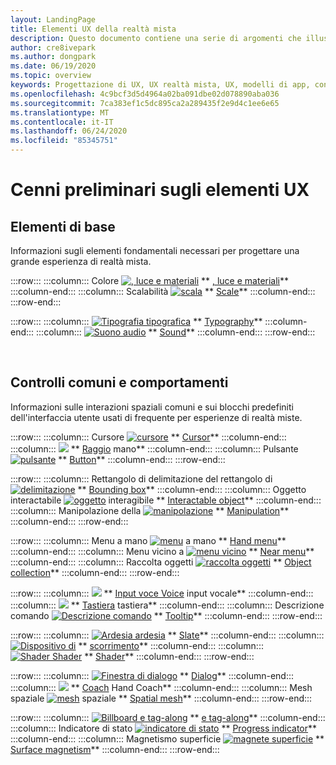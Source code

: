 ```yaml
---
layout: LandingPage
title: Elementi UX della realtà mista
description: Questo documento contiene una serie di argomenti che illustrano come progettare per i dispositivi a realtà mista.
author: cre8ivepark
ms.author: dongpark
ms.date: 06/19/2020
ms.topic: overview
keywords: Progettazione di UX, UX realtà mista, UX, modelli di app, controlli, stile, HoloLens, interazione, interazione spaziale, interfaccia utente spaziale, elementi UX, comportamenti, blocchi predefiniti, tipografia, colori
ms.openlocfilehash: 4c9bcf3d5d4964a02ba091dbe02d078890aba036
ms.sourcegitcommit: 7ca383ef1c5dc895ca2a289435f2e9d4c1ee6e65
ms.translationtype: MT
ms.contentlocale: it-IT
ms.lasthandoff: 06/24/2020
ms.locfileid: "85345751"
---
```

# <a name="ux-elements-overview"></a>Cenni preliminari sugli elementi UX
## <a name="foundational-elements"></a>Elementi di base
Informazioni sugli elementi fondamentali necessari per progettare una grande esperienza di realtà mista.

:::row:::
    :::column:::
       Colore [ ![ , luce e materiali](images/640px-fragments.png)](color,-light-and-materials.md) ** [, luce e materiali](color,-light-and-materials.md)**
    :::column-end:::
    :::column:::
       Scalabilità [ ![ scala](images/volvo-cars-microsoft-hololens-experience01-640px.png)](scale.md) ** [Scale](scale.md)**
    :::column-end:::
:::row-end:::

:::row:::
    :::column:::
       [ ![ Tipografia tipografica](images/typography-cover.png)](typography.md) ** [Typography](typography.md)**
    :::column-end:::
    :::column:::
       [ ![ Suono audio](images/spatialaudio.png)](spatial-sound-design.md) ** [Sound](spatial-sound-design.md)**
    :::column-end:::
:::row-end:::

<br>

## <a name="common-controls-and-behaviors"></a>Controlli comuni e comportamenti
Informazioni sulle interazioni spaziali comuni e sui blocchi predefiniti dell'interfaccia utente usati di frequente per esperienze di realtà miste.

:::row:::
    :::column:::
       Cursore [ ![ cursore](images/UX/UX_Hero_Cursor.jpg)](cursors.md) ** [Cursor](cursors.md)**
    :::column-end:::
    :::column:::
       [ ![ ](images/UX/UX_Hero_HandRay.jpg)](point-and-commit.md) ** [Raggio](point-and-commit.md) mano**
    :::column-end:::
    :::column:::
       Pulsante [ ![ pulsante](images/UX/UX_Hero_Button.jpg)](button.md) ** [Button](button.md)**
    :::column-end:::
:::row-end:::

:::row:::
    :::column:::
       Rettangolo di delimitazione del rettangolo di [ ![ delimitazione](images/UX/UX_Hero_BoundingBox.jpg)](app-bar-and-bounding-box.md) ** [Bounding box](app-bar-and-bounding-box.md)**
    :::column-end:::
    :::column:::
       Oggetto interactabile [ ![ oggetto](images/UX/UX_Hero_Interactable.jpg)](interactable-object.md) interagibile ** [Interactable object](interactable-object.md)**
    :::column-end:::
    :::column:::
       Manipolazione della [ ![ manipolazione](images/UX/UX_Hero_Manipulation.jpg)](direct-manipulation.md) ** [Manipulation](direct-manipulation.md)**
    :::column-end:::
:::row-end:::

:::row:::
    :::column:::
       Menu a mano [ ![ menu](images/UX/UX_Hero_HandMenu.jpg)](hand-menu.md) a mano ** [Hand menu](hand-menu.md)**
    :::column-end:::
    :::column:::
       Menu vicino a [ ![ menu vicino](images/UX/UX_Hero_NearMenu.jpg)](near-menu.md) ** [Near menu](near-menu.md)**
    :::column-end:::
    :::column:::
       Raccolta oggetti [ ![ raccolta oggetti](images/UX/UX_Hero_ObjectCollection.jpg)](object-collection.md) ** [Object collection](object-collection.md)**
    :::column-end:::
:::row-end:::

:::row:::
    :::column:::
       [ ![ ](images/UX/UX_Hero_VoiceCommand.jpg)](voice-input.md) ** [Input voce Voice](voice-input.md) input vocale**
    :::column-end:::
    :::column:::
       [ ![ ](images/UX/UX_Hero_Keyboard.jpg)](keyboard.md) ** [Tastiera](keyboard.md) tastiera**
    :::column-end:::
    :::column:::
       Descrizione comando [ ![ Descrizione comando](images/UX/UX_Hero_Tooltip.jpg)](tooltip.md) ** [Tooltip](tooltip.md)**
    :::column-end:::
:::row-end:::

:::row:::
    :::column:::
       [ ![ Ardesia ardesia](images/UX/UX_Hero_Slate.jpg)](slate.md) ** [Slate](slate.md)**
    :::column-end:::
    :::column:::
       [ ![ Dispositivo di](images/UX/UX_Hero_Slider.jpg)](slider.md) ** [scorrimento](slider.md)**
    :::column-end:::
    :::column:::
        [ ![ Shader Shader](images/UX/UX_Hero_StandardShader.jpg)](shader.md) ** [Shader](shader.md)**
    :::column-end:::
:::row-end:::

:::row:::
    :::column:::
       [ ![ Finestra di dialogo](images/UX/MRTK_UX_Dialog.jpg)](dialog-ui.md) ** [Dialog](dialog-ui.md)**
    :::column-end:::
    :::column:::
       [ ![ ](images/HandCoach/MRTK_handCoach.jpg)](hand-coach.md) ** [Coach](hand-coach.md) Hand Coach**
    :::column-end:::
    :::column:::
       Mesh spaziale [ ![ mesh](images/UX/MRTK_PulseShader_SpatialMesh.gif)](spatial-mesh-ux.md) spaziale ** [Spatial mesh](spatial-mesh-ux.md)**
    :::column-end:::
:::row-end:::

:::row:::
    :::column:::
        [ ![ Billboard e tag-along](images/UX/MRTK_TagAlong.gif)](billboarding-and-tag-along.md) ** [e tag-along](billboarding-and-tag-along.md)**
    :::column-end:::
    :::column:::
       Indicatore di stato [ ![ indicatore di stato](images/UX/MRTK_ProgressIndicator.gif)](progress.md) ** [Progress indicator](progress.md)**
    :::column-end:::
    :::column:::
       Magnetismo superficie [ ![ magnete superficie](images/UX/MRTK_SurfaceMagnetism.gif)](surface-magnetism.md) ** [Surface magnetism](surface-magnetism.md)**
    :::column-end:::
:::row-end:::

<br>

